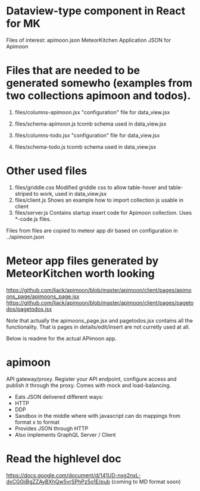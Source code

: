 # Dataview-type component in React for MK

Files of interest:
apimoon.json               MeteorKitchen Application JSON for Apimoon 
# Files that are needed to be generated somewho (examples from two collections apimoon and todos).
1. files/columns-apimoon.jsx  "configuration" file for data_view.jsx
2. files/schema-apimoon.js    tcomb schema used in data_view.jsx

3. files/columns-todo.jsx     "configuration" file for data_view.jsx
4. files/schema-todo.js       tcomb schema used in data_view.jsx
# Other used files
1. files/griddle.css          Modified griddle css to allow table-hover and table-striped to work, used in data_view.jsx
2. files/client.js            Shows an example how to import collection js usable in client
3. files/server.js            Contains startup insert code for Apimoon collection. Uses *-code.js files.

Files from files are copied to meteor app dir based on configuration in ../apimoon.json

# Meteor app files generated by MeteorKitchen worth looking
https://github.com/ljack/apimoon/blob/master/apimoon/client/pages/apimoons_page/apimoons_page.jsx
https://github.com/ljack/apimoon/blob/master/apimoon/client/pages/pagetodos/pagetodos.jsx

Note that actually the apimoons_page.jsx and pagetodos.jsx contains all the functionality. That is pages in details/edit/insert are not curretly used at all.



Below is readme for the actual APimoon app.
# apimoon
API gateway/proxy. Register your API endpoint, configure access and publish it through the proxy. Comes with mock and load-balancing. 

- Eats JSON delivered different ways:
- HTTP
- DDP
- Sandbox in the middle where with javascript can do mappings from format x to format
- Provides JSON through HTTP
- Also implements GraphQL Server / Client


# Read the highlevel doc
 https://docs.google.com/document/d/141UD-nxg2nxL-dxCG0ijBgZZAyBXhQw5vrSPhPz5o1E/pub
 (coming to MD format soon)
